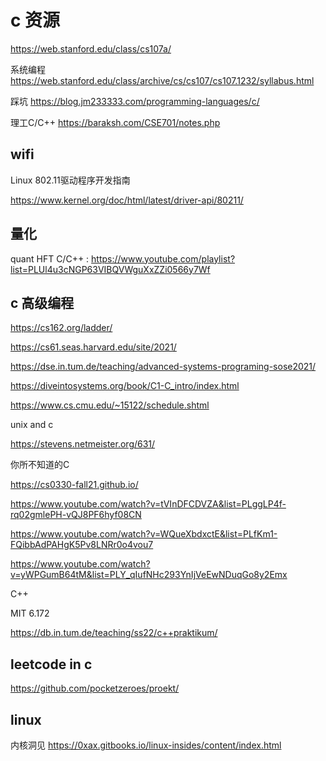 # c 资源


https://web.stanford.edu/class/cs107a/

系统编程 https://web.stanford.edu/class/archive/cs/cs107/cs107.1232/syllabus.html

踩坑 https://blog.jm233333.com/programming-languages/c/


理工C/C++ https://baraksh.com/CSE701/notes.php


## wifi
Linux 802.11驱动程序开发指南

https://www.kernel.org/doc/html/latest/driver-api/80211/



## 量化

quant HFT C/C++ : https://www.youtube.com/playlist?list=PLUl4u3cNGP63VIBQVWguXxZZi0566y7Wf






## c 高级编程


https://cs162.org/ladder/


https://cs61.seas.harvard.edu/site/2021/



https://dse.in.tum.de/teaching/advanced-systems-programing-sose2021/



https://diveintosystems.org/book/C1-C_intro/index.html



https://www.cs.cmu.edu/~15122/schedule.shtml



unix and c

https://stevens.netmeister.org/631/



你所不知道的C

https://cs0330-fall21.github.io/



https://www.youtube.com/watch?v=tVInDFCDVZA&list=PLggLP4f-rq02gmlePH-vQJ8PF6hyf08CN



https://www.youtube.com/watch?v=WQueXbdxctE&list=PLfKm1-FQibbAdPAHgK5Pv8LNRr0o4vou7



https://www.youtube.com/watch?v=yWPGumB64tM&list=PLY_qIufNHc293YnIjVeEwNDuqGo8y2Emx

C++

MIT 6.172

https://db.in.tum.de/teaching/ss22/c++praktikum/

## leetcode in c

https://github.com/pocketzeroes/proekt/

## linux

内核洞见 https://0xax.gitbooks.io/linux-insides/content/index.html



